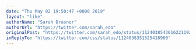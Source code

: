 ```yaml
---
date: "Thu May 02 19:50:47 +0000 2019"
layout: "like"
authorName: "Sarah Drasner"
authorUrl: "https://twitter.com/sarah_edo"
originalPost: "https://twitter.com/sarah_edo/status/1124038543616221192"
inReplyTo: "https://twitter.com/css/status/1124038351525416960"
---
```

